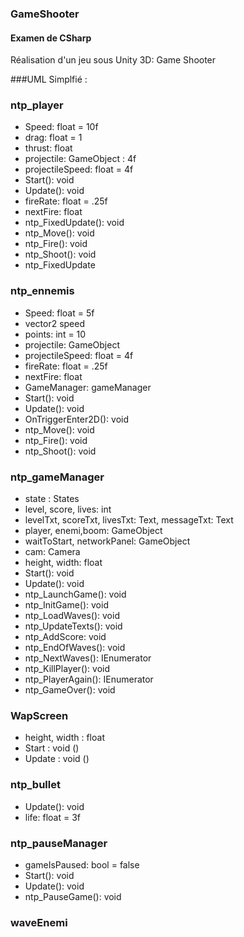 ### GameShooter
#### Examen de CSharp
Réalisation d'un jeu sous Unity 3D: Game Shooter

###UML Simplfié :

### ntp_player
 - Speed: float = 10f
 - drag: float = 1
 - thrust: float
 - projectile: GameObject : 4f
 - projectileSpeed: float = 4f
 - Start(): void
 - Update(): void
 - fireRate: float = .25f
 - nextFire: float
 - ntp_FixedUpdate(): void
 - ntp_Move(): void
 - ntp_Fire(): void
 - ntp_Shoot(): void
 - ntp_FixedUpdate
 
### ntp_ennemis
 - Speed: float = 5f
 - vector2 speed
 - points: int = 10
 - projectile: GameObject
 - projectileSpeed: float = 4f
 - fireRate: float = .25f
 - nextFire: float 
 - GameManager: gameManager
 - Start(): void
 - Update(): void
 - OnTriggerEnter2D(): void
 - ntp_Move(): void
 - ntp_Fire(): void
 - ntp_Shoot(): void
 
### ntp_gameManager
 - state : States
 - level, score, lives: int
 - levelTxt, scoreTxt, livesTxt: Text, messageTxt: Text
 - player, enemi,boom: GameObject
 - waitToStart, networkPanel: GameObject
 - cam: Camera
 - height, width: float
 - Start(): void
 - Update(): void
 - ntp_LaunchGame(): void
 - ntp_InitGame(): void
 - ntp_LoadWaves(): void
 - ntp_UpdateTexts(): void
 - ntp_AddScore: void
 - ntp_EndOfWaves(): void
 - ntp_NextWaves(): IEnumerator
 - ntp_KillPlayer(): void
 - ntp_PlayerAgain(): IEnumerator
 - ntp_GameOver(): void
### WapScreen 
 - height, width :  float
 - Start : void ()
 - Update : void ()
### ntp_bullet
 - Update(): void
 - life: float = 3f

### ntp_pauseManager
 - gameIsPaused: bool = false
 - Start(): void
 - Update(): void
 - ntp_PauseGame(): void
 
 ### waveEnemi

